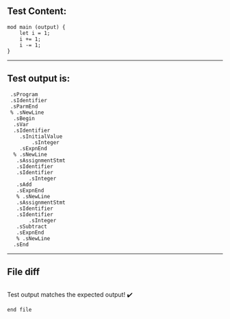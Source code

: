 
Test Content: 
-------------------------
```
mod main (output) {
    let i = 1;
    i += 1;
    i -= 1;
}
```
------------------------
Test output is: 
-------------------------
```
 .sProgram
 .sIdentifier
 .sParmEnd
 % .sNewLine
  .sBegin
  .sVar
  .sIdentifier
    .sInitialValue
        .sInteger
    .sExpnEnd
  % .sNewLine
   .sAssignmentStmt
   .sIdentifier
   .sIdentifier
       .sInteger
   .sAdd
   .sExpnEnd
   % .sNewLine
   .sAssignmentStmt
   .sIdentifier
   .sIdentifier
       .sInteger
   .sSubtract
   .sExpnEnd
   % .sNewLine
  .sEnd

```
------------------------

File diff
-------------------------
```diff

```
Test output matches the expected output! :heavy_check_mark:

```
end file
